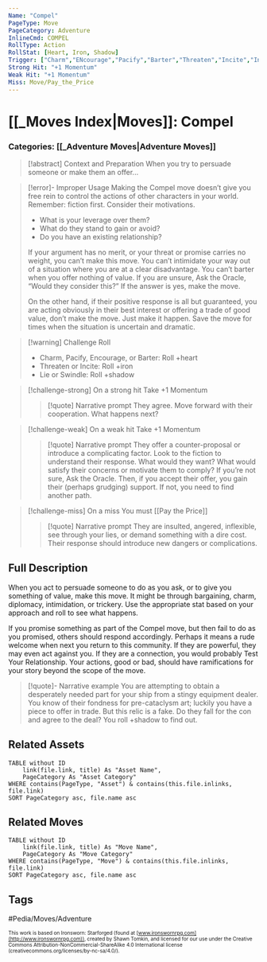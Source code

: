 ```yaml
---
Name: "Compel"
PageType: Move
PageCategory: Adventure
InlineCmd: COMPEL
RollType: Action
RollStat: [Heart, Iron, Shadow]
Trigger: ["Charm","ENcourage","Pacify","Barter","Threaten","Incite","Incite","Lie","Swindle"]
Strong Hit: "+1 Momentum"
Weak Hit: "+1 Momentum"
Miss: Move/Pay_the_Price
---
```

# [[_Moves Index|Moves]]: Compel
### Categories: [[_Adventure Moves|Adventure Moves]]
>[!abstract]  Context and Preparation
>When you try to persuade someone or make them an offer...

> [!error]- Improper Usage 
> Making the Compel move doesn’t give you free rein to control the actions of other characters in your world. Remember: fiction first. Consider their motivations. 
> * What is your leverage over them? 
> * What do they stand to gain or avoid? 
> * Do you have an existing relationship? 
> 
> If your argument has no merit, or your threat or promise carries no weight, you can’t make this move. You can’t intimidate your way out of a situation where you are at a clear disadvantage. You can’t barter when you offer nothing of value. If you are unsure, Ask the Oracle, “Would they consider this?” If the answer is yes, make the move.
> 
> On the other hand, if their positive response is all but guaranteed, you are acting obviously in their best interest or offering a trade of good value, don’t make the move. Just make it happen. Save the move for times when the situation is uncertain and dramatic.

> [!warning] Challenge Roll
>- Charm, Pacify, Encourage, or Barter: Roll +heart
>- Threaten or Incite: Roll +iron
>- Lie or Swindle: Roll +shadow

> [!challenge-strong] On a strong hit
> Take +1 Momentum
> >[!quote] Narrative prompt
> >They agree. Move forward with their cooperation.  What happens next?
> 

> [!challenge-weak] On a weak hit
> Take +1 Momentum
> 
> >[!quote] Narrative prompt
> >They offer a counter-proposal or introduce a complicating factor. Look to the fiction to understand their response. What would they want? What would satisfy their concerns or motivate them to comply? If you’re not sure, Ask the Oracle.
> >Then, if you accept their offer, you gain their (perhaps grudging) support. 
> >If not, you need to find another path.

> [!challenge-miss] On a miss
> You must [[Pay the Price]]
> >[!quote] Narrative prompt
> >They are insulted, angered, inflexible, see through your lies, or demand something with a dire cost. Their response should introduce new dangers or complications.

## Full Description
When you act to persuade someone to do as you ask, or to give you something of value, make this move. It might be through bargaining, charm, diplomacy, intimidation, or trickery. Use the appropriate stat based on your approach and roll to see what happens.

If you promise something as part of the Compel move, but then fail to do as you promised, others should respond accordingly. Perhaps it means a rude welcome when next you return to this community. If they are powerful, they may even act against you. If they are a connection, you would probably Test Your Relationship. Your actions, good or bad, should have ramifications for your story beyond the scope of the move.

> [!quote]-  Narrative example
> You are attempting to obtain a desperately needed part for your ship from a stingy equipment dealer. You know of their fondness for pre-cataclysm art; luckily you have a piece to offer in trade. But this relic is a fake. Do they fall for the con and agree to the deal? You roll +shadow to find out.

## Related Assets
```dataview
TABLE without ID
	link(file.link, title) As "Asset Name",
	PageCategory As "Asset Category"
WHERE contains(PageType, "Asset") & contains(this.file.inlinks, file.link)
SORT PageCategory asc, file.name asc
```

## Related Moves
```dataview
TABLE without ID
	link(file.link, title) As "Move Name",
	PageCategory As "Move Category"
WHERE contains(PageType, "Move") & contains(this.file.inlinks, file.link)
SORT PageCategory asc, file.name asc
```

## Tags
#Pedia/Moves/Adventure 

<font size=-2>This work is based on Ironsworn: Starforged (found at [www.ironswornrpg.com](http://www.ironswornrpg.com)), created by Shawn Tomkin, and licensed for our use under the Creative Commons Attribution-NonCommercial-ShareAlike 4.0 International license  (creativecommons.org/licenses/by-nc-sa/4.0/).</font>
